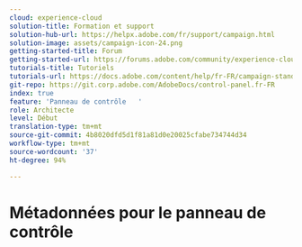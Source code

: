 ```yaml
---
cloud: experience-cloud
solution-title: Formation et support
solution-hub-url: https://helpx.adobe.com/fr/support/campaign.html
solution-image: assets/campaign-icon-24.png
getting-started-title: Forum
getting-started-url: https://forums.adobe.com/community/experience-cloud/marketing-cloud/campaign/standard
tutorials-title: Tutoriels
tutorials-url: https://docs.adobe.com/content/help/fr-FR/campaign-standard-learn/tutorials/overview.html
git-repo: https://git.corp.adobe.com/AdobeDocs/control-panel.fr-FR
index: true
feature: 'Panneau de contrôle   '
role: Architecte
level: Début
translation-type: tm+mt
source-git-commit: 4b8020dfd5d1f81a81d0e20025cfabe734744d34
workflow-type: tm+mt
source-wordcount: '37'
ht-degree: 94%

---
```



# Métadonnées pour le panneau de contrôle
